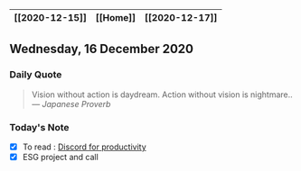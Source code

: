 | [[2020-12-15]] | [[Home]] | [[2020-12-17]] |
| :-: | :-: | :-: |

## Wednesday, 16 December 2020

### Daily Quote
> Vision without action is daydream. Action without vision is nightmare..
> &mdash; <cite>Japanese Proverb</cite>

### Today's Note

- [x]  To read : [Discord for productivity](https://www.theproductivists.club/t/discord-as-a-productivity-app/179)
- [x]  ESG project and call
